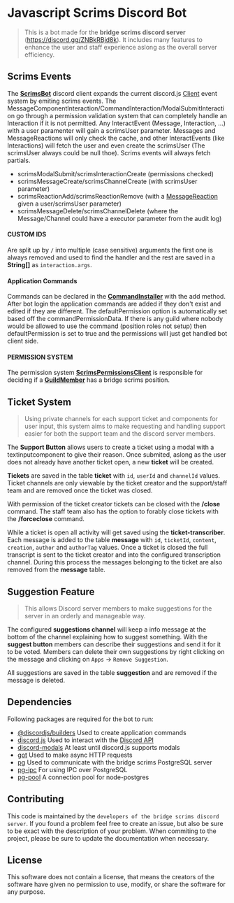 # Javascript Scrims Discord Bot

>This is a bot made for the **bridge scrims discord server** (https://discord.gg/ZNBkRBjd8k).
It includes many features to enhance the user and staff experience aslong as the overall server efficiency.

## Scrims Events

The [**ScrimsBot**](https://github.com/bridge-scrims/scrims-bot-js/blob/main/src/lib/bot.js) discord client expands the current discord.js [Client](https://discord.js.org/#/docs/discord.js/stable/class/Client) event system by emiting scrims events. The MessageComponentInteraction/CommandInteraction/ModalSubmitInteraction go through a permission validation system that can completely handle an Interaction if it is not permitted. Any InteractEvent (Message, Interaction, ...) with a user paramenter will gain a scrimsUser parameter. Messages and MessageReactions will only check the cache, and other InteractEvents (like Interactions) will fetch the user and even create the scrimsUser (The scrimsUser always could be null thoe). Scrims events will always fetch partials.

- scrimsModalSubmit/scrimsInteractionCreate (permissions checked)
- scrimsMessageCreate/scrimsChannelCreate (with scrimsUser parameter)
- scrimsReactionAdd/scrimsReactionRemove (with a [MessageReaction](https://discord.js.org/#/docs/discord.js/stable/class/MessageReaction) given a user/scrimsUser parameter)
- scrimsMessageDelete/scrimsChannelDelete (where the Message/Channel could have a executor parameter from the audit log)

#### CUSTOM IDS

Are split up by `/` into multiple (case sensitive) arguments the first one is always removed and used to find the handler and the rest are saved in a **String[]** as `interaction.args`.

#### Application Commands

Commands can be declared in the [**CommandInstaller**](https://github.com/bridge-scrims/scrims-bot-js/blob/main/src/lib/commands.js) with the add method. After bot login the application commands are added if they don't exist and edited if they are different. The defaultPermission option is automatically set based off the commandPermissionData. If there is any guild where nobody would be allowed to use the command (position roles not setup) then defaultPermission is set to true and the permissions will just get handled bot client side.

#### PERMISSION SYSTEM

The permission system [**ScrimsPermissionsClient**](https://github.com/bridge-scrims/scrims-bot-js/blob/main/src/lib/permissions.js) is responsible for deciding if a [**GuildMember**](https://discord.js.org/#/docs/discord.js/stable/class/GuildMember) has a bridge scrims position. 

## Ticket System

>Using private channels for each support ticket and components for user input, this system aims to make requesting and handling support easier for both the support team and the discord server members.

The **Support Button** allows users to create a ticket using a modal with a textinputcomponent to give their reason.  Once submited, aslong as the user does not already have another ticket open, a new **ticket** will be created.

**Tickets** are saved in the table **ticket** with `id`, `userId` and `channelId` values.
Ticket channels are only viewable by the ticket creator and the support/staff team and are removed once the ticket was closed.

With permission of the ticket creator tickets can be closed with the **/close** command.
The staff team also has the option to forably close tickets with the **/forceclose** command.

While a ticket is open all activity will get saved using the **ticket-transcriber**.
Each message is added to the table **message** with `id`, `ticketId`, `content`, `creation`, `author` and `authorTag` values.
Once a ticket is closed the full transcript is sent to the ticket creator and into the configured transcription channel.
During this process the messages belonging to the ticket are also removed from the **message** table.


## Suggestion Feature

>This allows Discord server members to make suggestions for the server in an orderly and manageable way.

The configured **suggestions channel** will keep a info message at the bottom of the channel explaining how to suggest something.
With the **suggest button** members can describe their suggestions and send it for it to be voted.
Members can delete their own suggestions by right clicking on the message and clicking on `Apps` -> `Remove Suggestion`.

All suggestions are saved in the table **suggestion** and are removed if the message is deleted.

## Dependencies

Following packages are required for the bot to run:
 - [@discordjs/builders](https://discord.js.org/#/docs/builders/stable/general/welcome) Used to create application commands
 - [discord.js](https://discord.js.org/#/docs/discord.js/stable/general/welcome) Used to interact with the [Discord API](https://discord.com/developers/docs/intro) 
 - [discord-modals](https://github.com/Mateo-tem/discord-modals#readme) At least until discord.js supports modals
 - [got](https://github.com/sindresorhus/got#readme) Used to make async HTTP requests
 - [pg](https://github.com/brianc/node-postgres#readme) Used to communicate with the bridge scrims PostgreSQL server
 - [pg-ipc](https://github.com/emilbayes/pg-ipc#readme) For using IPC over PostgreSQL
 - [pg-pool](https://github.com/brianc/node-postgres/tree/master/packages/pg-pool#readme) A connection pool for node-postgres

## Contributing

This code is maintained by the `developers of the bridge scrims discord server`.
If you found a problem feel free to create an issue, but also be sure to be exact with the description of your problem.
When commiting to the project, please be sure to update the documentation when necessary.


## License

This software does not contain a license, that means the creators of the software have given no permission to use, modify, or share the software for any purpose.
